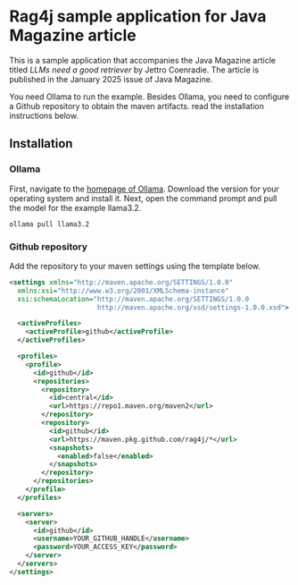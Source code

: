 # Rag4j sample application for Java Magazine article
This is a sample application that accompanies the Java Magazine article titled _LLMs need a good retriever_ by Jettro Coenradie. The article is published in the January 2025 issue of Java Magazine.

You need Ollama to run the example. Besides Ollama, you need to configure a Github repository to obtain the maven artifacts. read the installation instructions below.

## Installation

### Ollama
First, navigate to the [homepage of Ollama](https://ollama.com). Download the version for your operating system and install it. Next, open the command prompt and pull the model for the example llama3.2.

```shell
ollama pull llama3.2
```


### Github repository
Add the repository to your maven settings using the template below. 
```xml
<settings xmlns="http://maven.apache.org/SETTINGS/1.0.0"
  xmlns:xsi="http://www.w3.org/2001/XMLSchema-instance"
  xsi:schemaLocation="http://maven.apache.org/SETTINGS/1.0.0
                      http://maven.apache.org/xsd/settings-1.0.0.xsd">

  <activeProfiles>
    <activeProfile>github</activeProfile>
  </activeProfiles>

  <profiles>
    <profile>
      <id>github</id>
      <repositories>
        <repository>
          <id>central</id>
          <url>https://repo1.maven.org/maven2</url>
        </repository>
        <repository>
          <id>github</id>
          <url>https://maven.pkg.github.com/rag4j/*</url>
          <snapshots>
            <enabled>false</enabled>
          </snapshots>
        </repository>
      </repositories>
    </profile>
  </profiles>

  <servers>
    <server>
      <id>github</id>
      <username>YOUR_GITHUB_HANDLE</username>
      <password>YOUR_ACCESS_KEY</password>
    </server>
  </servers>
</settings>
```